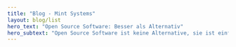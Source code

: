 ```yaml
---
title: "Blog - Mint Systems"
layout: blog/list
hero_text: "Open Source Software: Besser als Alternativ"
hero_subtext: "Open Source Software ist keine Alternative, sie ist einfach besser."
---
```



